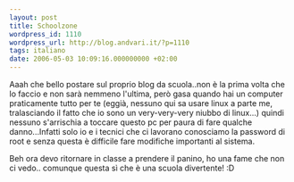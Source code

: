 ```yaml
---
layout: post
title: Schoolzone
wordpress_id: 1110
wordpress_url: http://blog.andvari.it/?p=1110
tags: italiano
date: 2006-05-03 10:09:16.000000000 +02:00
---
```

Aaah che bello postare sul proprio blog da scuola..non è la prima volta che lo faccio e non sarà nemmeno l'ultima, però gasa quando hai un computer praticamente tutto per te (eggià, nessuno qui sa usare linux a parte me, tralasciando il fatto che io sono un very-very-very niubbo di linux...) quindi nessuno s'arrischia a toccare questo pc per paura di fare qualche danno...Infatti solo io e i tecnici che ci lavorano conosciamo la password di root e senza questa è difficile fare modifiche importanti al sistema.

Beh ora devo ritornare in classe a prendere il panino, ho una fame che non ci vedo.. comunque questa sì che è una scuola divertente! :D
